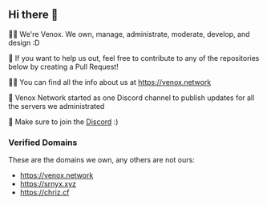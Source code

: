 ## Hi there 👋

🙋‍♀️ We're Venox. We own, manage, administrate, moderate, develop, and design :D

🌈 If you want to help us out, feel free to contribute to any of the repositories below by creating a Pull Request!

👩‍💻 You can find all the info about us at https://venox.network

🍿 Venox Network started as one Discord channel to publish updates for all the servers we administrated

🧙 Make sure to join the [Discord](https://venox.network/discord) :)


### Verified Domains

These are the domains we own, any others are not ours:

- https://venox.network
- https://srnyx.xyz
- https://chriz.cf
